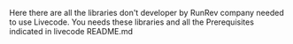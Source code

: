 Here there are all the libraries don't developer by RunRev company needed to use Livecode. You needs these libraries and all the Prerequisites indicated in livecode README.md
